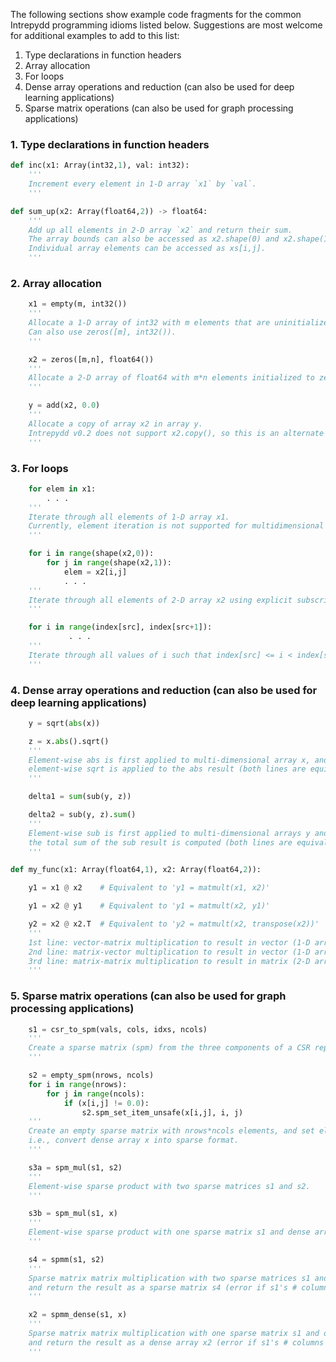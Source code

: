 The following sections show example code fragments for the common
Intrepydd programming idioms listed below.  Suggestions are most
welcome for additional examples to add to this list:
1. Type declarations in function headers
2. Array allocation
3. For loops
4. Dense array operations and reduction (can also be used for deep learning applications)
5. Sparse matrix operations (can also be used for graph processing applications)

### 1. Type declarations in function headers
```python
def inc(x1: Array(int32,1), val: int32):
    '''
    Increment every element in 1-D array `x1` by `val`.
    '''
```
```python	
def sum_up(x2: Array(float64,2)) -> float64:
    '''
    Add up all elements in 2-D array `x2` and return their sum.
    The array bounds can also be accessed as x2.shape(0) and x2.shape(1).
    Individual array elements can be accessed as xs[i,j].
    '''	
```

### 2. Array allocation 
```python
    x1 = empty(m, int32())
    '''
    Allocate a 1-D array of int32 with m elements that are uninitialized.
    Can also use zeros([m], int32()).
    '''
```
```python
    x2 = zeros([m,n], float64())
    '''
    Allocate a 2-D array of float64 with m*n elements initialized to zero.
    '''
```
```python
    y = add(x2, 0.0)
    '''
    Allocate a copy of array x2 in array y.
    Intrepydd v0.2 does not support x2.copy(), so this is an alternate way of creating a copy.
    '''
```

### 3. For loops
```python
    for elem in x1:
        . . .
    '''
    Iterate through all elements of 1-D array x1.
    Currently, element iteration is not supported for multidimensional arrays.
    '''
```
```python
    for i in range(shape(x2,0)):
        for j in range(shape(x2,1)):
            elem = x2[i,j]
            . . .
    '''
    Iterate through all elements of 2-D array x2 using explicit subscripts.
    '''
```
```python
    for i in range(index[src], index[src+1]):
             . . .
    '''
    Iterate through all values of i such that index[src] <= i < index[src+1].
    '''
```

### 4. Dense array operations and reduction (can also be used for deep learning applications)
```python
    y = sqrt(abs(x))

    z = x.abs().sqrt()
    '''
    Element-wise abs is first applied to multi-dimensional array x, and then
    element-wise sqrt is applied to the abs result (both lines are equivalent).
    '''
```
```python
    delta1 = sum(sub(y, z))

    delta2 = sub(y, z).sum()
    '''
    Element-wise sub is first applied to multi-dimensional arrays y and z, and then
    the total sum of the sub result is computed (both lines are equivalent).
    '''
```
```python
def my_func(x1: Array(float64,1), x2: Array(float64,2)):

    y1 = x1 @ x2    # Equivalent to 'y1 = matmult(x1, x2)'

    y1 = x2 @ y1    # Equivalent to 'y1 = matmult(x2, y1)'

    y2 = x2 @ x2.T  # Equivalent to 'y2 = matmult(x2, transpose(x2))'
    '''
    1st line: vector-matrix multiplication to result in vector (1-D array).
    2nd line: matrix-vector multiplication to result in vector (1-D array).
    3rd line: matrix-matrix multiplication to result in matrix (2-D array), where 2nd argument is transpose of x2 (i.e., Symmetric Rank-k Update).
    '''
```

### 5. Sparse matrix operations (can also be used for graph processing applications)
```python
    s1 = csr_to_spm(vals, cols, idxs, ncols)
    '''
    Create a sparse matrix (spm) from the three components of a CSR representation.
    '''
```
```python
    s2 = empty_spm(nrows, ncols)
    for i in range(nrows):
        for j in range(ncols):
            if (x[i,j] != 0.0):
                s2.spm_set_item_unsafe(x[i,j], i, j)
    '''
    Create an empty sparse matrix with nrows*ncols elements, and set element i,j to x[i,j],
    i.e., convert dense array x into sparse format.
    '''
```
```python
    s3a = spm_mul(s1, s2)
    '''
    Element-wise sparse product with two sparse matrices s1 and s2.
    '''
```
```python
    s3b = spm_mul(s1, x)
    '''
    Element-wise sparse product with one sparse matrix s1 and dense array x.
    '''
```
```python
    s4 = spmm(s1, s2)
    '''
    Sparse matrix matrix multiplication with two sparse matrices s1 and s2,
    and return the result as a sparse matrix s4 (error if s1's # columns != s2's # rows).
    '''
```
```python
    x2 = spmm_dense(s1, x)
    '''
    Sparse matrix matrix multiplication with one sparse matrix s1 and dense array s2,
    and return the result as a dense array x2 (error if s1's # columns != s2's # rows).
    '''
```
